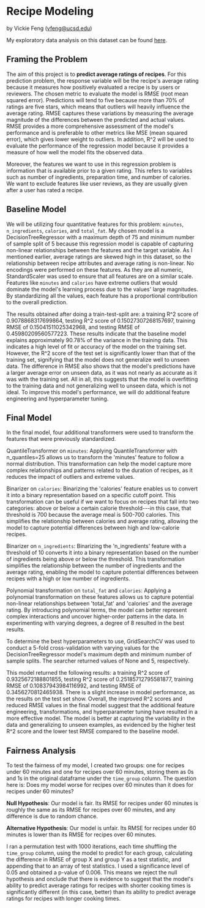 # Recipe Modeling
by Vickie Feng (vfeng@ucsd.edu)

My exploratory data analysis on this dataset can be found [here](https://vickiefeng.github.io/RecipeInsights/).

## Framing the Problem
The aim of this project is to **predict average ratings of recipes**. For this prediction problem, the response variable will be the recipe's average rating because it measures how positively evaluated a recipe is by users or reviewers. The chosen metric to evaluate the model is RMSE (root mean squared error). Predictions will tend to five because more than 70% of ratings are five stars, which means that outliers will heavily influence the average rating. RMSE captures these variations by measuring the average magnitude of the differences between the predicted and actual values. RMSE provides a more comprehensive assessment of the model's performance and is preferable to other metrics like MSE (mean squared error), which gives lower weight to outliers. In addition, R^2 will be used to evaluate the performance of the regression model because it provides a measure of how well the model fits the observed data.

Moreover, the features we want to use in this regression problem is information that is available prior to a given rating. This refers to variables such as number of ingredients, preparation time, and number of calories. We want to exclude features like user reviews, as they are usually given after a user has rated a recipe. 

## Baseline Model
We will be utilizing four quantitative features for this problem: `minutes`, `n_ingredients`, `calories`, and `total_fat`. My chosen model is a DecisionTreeRegressor with a maximum depth of 75 and minimum number of sample split of 5 because this regression model is capable of capturing non-linear relationships between the features and the target variable. As I mentioned earlier, average ratings are skewed high in this dataset, so the relationship between recipe attributes and average rating is non-linear. No encodings were performed on these features. As they are all numeric, StandardScaler was used to ensure that all features are on a similar scale. Features like `minutes` and `calories` have extreme outliers that would dominate the model's learning process due to the values' large magnitudes. By standardizing all the values, each feature has a proportional contribution to the overall prediction. 

The results obtained after doing a train-test-split are: a training R^2 score of 0.9078868317699864, testing R^2 score of 0.15027307268157697, training RMSE of 0.15041511025342968, and testing RMSE of 0.45980209560577223. These results indicate that the baseline model explains approximately 90.78% of the variance in the training data. This indicates a high level of fit or accuracy of the model on the training set. However, the R^2 score of the test set is significantly lower than that of the training set, signifying that the model does not generalize well to unseen data. The difference in RMSE also shows that the model's predictions have a larger average error on unseen data, as it was not nearly as accurate as it was with the training set. All in all, this suggests that the model is overfitting to the training data and not generalizing well to unseen data, which is not ideal. To improve this model's performance, we will do additional feature engineering and hyperparameter tuning. 

## Final Model
In the final model, four additional transformers were used to transform the features that were previously standardized. 

QuantileTransformer on `minutes`: Applying QuantileTransformer with n_quantiles=25 allows us to transform the 'minutes' feature to follow a normal distribution. This transformation can help the model capture more complex relationships and patterns related to the duration of recipes, as it reduces the impact of outliers and extreme values.

Binarizer on `calories`: Binarizing the 'calories' feature enables us to convert it into a binary representation based on a specific cutoff point. This transformation can be useful if we want to focus on recipes that fall into two categories: above or below a certain calorie threshold---in this case, that threshold is 700 because the average meal is 500-700 calories. This simplifies the relationship between calories and average rating, allowing the model to capture potential differences between high and low-calorie recipes.

Binarizer on `n_ingredients`: Binarizing the 'n_ingredients' feature with a threshold of 10 converts it into a binary representation based on the number of ingredients being above or below the threshold. This transformation simplifies the relationship between the number of ingredients and the average rating, enabling the model to capture potential differences between recipes with a high or low number of ingredients.

Polynomial transformation on `total_fat` and `calories`: Applying a polynomial transformation on these features allows us to capture potential non-linear relationships between 'total_fat' and 'calories' and the average rating. By introducing polynomial terms, the model can better represent complex interactions and uncover higher-order patterns in the data. In experimenting with varying degrees, a degree of 8 resulted in the best results.

To determine the best hyperparameters to use, GridSearchCV was used to conduct a 5-fold cross-validation with varying values for the DecisionTreeRegressor model's maximum depth and minimum number of sample splits. The searcher returned values of None and 5, respectively.

This model returned the following results: a training R^2 score of 0.9325672188801855, testing R^2 score of 0.25185712795581877, training RMSE of 0.10837943984116992, and testing RMSE of 0.3456270812465938. There is a slight increase in model performance, as the results on the test set show. Overall, the improved R^2 scores and reduced RMSE values in the final model suggest that the additional feature engineering, transformations, and hyperparameter tuning have resulted in a more effective model. The model is better at capturing the variability in the data and generalizing to unseen examples, as evidenced by the higher test R^2 score and the lower test RMSE compared to the baseline model.

## Fairness Analysis
To test the fairness of my model, I created two groups: one for recipes under 60 minutes and one for recipes over 60 minutes, storing them as 0s and 1s in the original dataframe under the `time_group` column. The question here is: Does my model worse for recipes over 60 minutes than it does for recipes under 60 minutes? 

**Null Hypothesis**: Our model is fair. Its RMSE for recipes under 60 minutes is roughly the same as its RMSE for recipes over 60 minutes, and any difference is due to random chance. 

**Alternative Hypothesis**: Our model is unfair. Its RMSE for recipes under 60 minutes is lower than its RMSE for recipes over 60 minutes.

I ran a permutation test with 1000 iterations, each time shuffling the `time_group` column, using the model to predict for each group, calculating the difference in RMSE of group X and group Y as a test statistic, and appending that to an array of test statistics. I used a significance level of 0.05 and obtained a p-value of 0.006. This means we reject the null hypothesis and onclude that there is evidence to suggest that the model's ability to predict average ratings for recipes with shorter cooking times is significantly different (in this case, better) than its ability to predict average ratings for recipes with longer cooking times.
